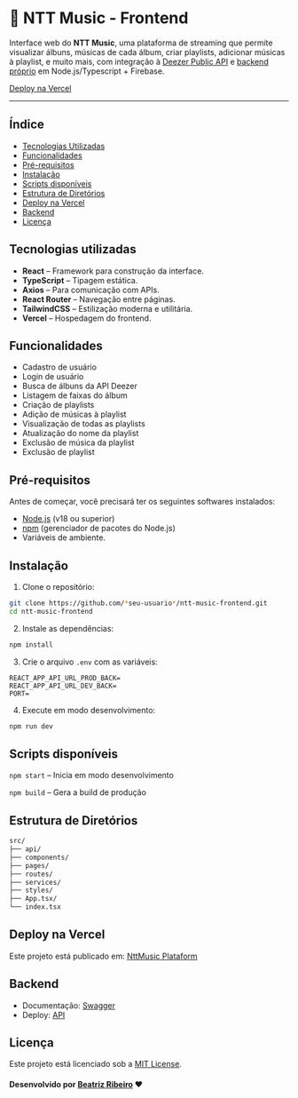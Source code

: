 # 🎵 NTT Music - Frontend

Interface web do **NTT Music**, uma plataforma de streaming que permite visualizar álbuns, músicas de cada álbum, criar playlists, adicionar músicas à playlist, e muito mais, com integração à [Deezer Public API](https://developers.deezer.com/api) e [backend próprio](https://github.com/Biiars00/nttmusic-plataform) em Node.js/Typescript + Firebase.

[Deploy na Vercel](https://nttmusic-plataform-frontend.vercel.app)

---

## Índice

- [Tecnologias Utilizadas](#tecnologias-utilizadas)
- [Funcionalidades](#funcionalidades)
- [Pré-requisitos](#pré-requisitos)
- [Instalação](#instalação)
- [Scripts disponíveis](#scripts-disponíveis)
- [Estrutura de Diretórios](#estrutura-de-diretórios)
- [Deploy na Vercel](#deploy-na-vercel)
- [Backend](#backend)
- [Licença](#licença)


## Tecnologias utilizadas

- **React** – Framework para construção da interface.
- **TypeScript** – Tipagem estática.
- **Axios** – Para comunicação com APIs.
- **React Router** – Navegação entre páginas.
- **TailwindCSS** – Estilização moderna e utilitária.
- **Vercel** – Hospedagem do frontend.


## Funcionalidades

- Cadastro de usuário
- Login de usuário
- Busca de álbuns da API Deezer
- Listagem de faixas do álbum
- Criação de playlists
- Adição de músicas à playlist
- Visualização de todas as playlists
- Atualização do nome da playlist
- Exclusão de música da playlist
- Exclusão de playlist


## Pré-requisitos

Antes de começar, você precisará ter os seguintes softwares instalados:

- [Node.js](https://nodejs.org) (v18 ou superior)
- [npm](https://www.npmjs.com) (gerenciador de pacotes do Node.js)
- Variáveis de ambiente.


## Instalação

1. Clone o repositório:

```bash
git clone https://github.com/*seu-usuario*/ntt-music-frontend.git
cd ntt-music-frontend
```

2. Instale as dependências:

```bash
npm install
```

3. Crie o arquivo `.env` com as variáveis:

```
REACT_APP_API_URL_PROD_BACK=
REACT_APP_API_URL_DEV_BACK=
PORT=
```

4. Execute em modo desenvolvimento:

```bash
npm run dev
```

## Scripts disponíveis

`npm start` – Inicia em modo desenvolvimento

`npm build` – Gera a build de produção

## Estrutura de Diretórios

```bash
src/
├── api/         
├── components/      
├── pages/          
├── routes/          
├── services/                       
├── styles/          
├── App.tsx/          
└── index.tsx         
```

## Deploy na Vercel

Este projeto está publicado em: [NttMusic Plataform](https://nttmusic-plataform-frontend.vercel.app)

## Backend
- Documentação:  [Swagger](https://nttmusic-plataform.onrender.com/docs)
- Deploy: [API](https://nttmusic-plataform.onrender.com)

## Licença

Este projeto está licenciado sob a [MIT License](https://opensource.org/license/mit).

#### Desenvolvido por [Beatriz Ribeiro](https://github.com/Biiars00) ❤️